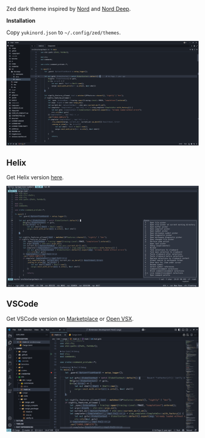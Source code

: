 Zed dark theme inspired by [Nord](https://github.com/nordtheme/visual-studio-code) and [Nord Deep](https://github.com/marlosirapuan/vscode-theme-nord-deep).

**Installation**

Copy `yukinord.json` to `~/.config/zed/themes`.

![""](https://raw.githubusercontent.com/yukina3230/yukinord_zed/main/preview.png)

## **Helix**

Get Helix version [here](https://github.com/yukina3230/yukinord_helix).

![""](https://raw.githubusercontent.com/yukina3230/yukinord_helix/main/preview.png)

## **VSCode**

Get VSCode version on [Marketplace](https://marketplace.visualstudio.com/items?itemName=yukina.yukinord) or [Open VSX](https://open-vsx.org/extension/Yukina/yukinord).

![""](https://raw.githubusercontent.com/yukina3230/yukinord/main/assets/preview.png)
